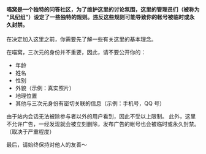 
#### 喵窝是一个独特的问答社区，为了维护这里的讨论氛围，这里的管理员们（被称为 “风纪组”）设定了一些独特的规则。违反这些规则可能导致你的帐号被临时或永久封禁。 

在决定加入这里之前，你需要先了解一些有关这里的基本理念。

在喵窝，三次元的身份并不重要，因此，请不要公开你的：

* 年龄
* 姓名
* 性别
* 外貌（示例：真实照片）
* 地理位置
* 其他与三次元身份有密切关联的信息（示例：手机号，QQ 号）

由于站内会话无法被除参与者以外的用户看到，因此不受以上限制。
此外，这里不允许广告，一经发现就会被立刻删除，发布广告的帐号也会被临时或永久封禁。（取决于严重程度）

最后，请始终保持对他人的友善～

